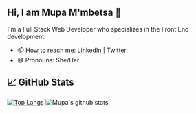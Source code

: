 ## Hi, I am Mupa M'mbetsa  👋

I'm a Full Stack Web Developer who specializes in the Front End development.

- 📫 How to reach me: [LinkedIn](https://www.linkedin.com/in/mupa-mmbetsa/) | [Twitter](https://twitter.com/mupa_mmbetsa)
- 😄 Pronouns: She/Her

## &#x1f4c8; GitHub Stats
[![Top Langs](https://github-readme-stats.vercel.app/api/top-langs/?username=Mupa1&layout=compact&langs_count=6&theme=buefy)](https://github.com/Mupa1/github-readme-stats)
![Mupa's github stats](https://github-readme-stats.vercel.app/api?username=Mupa1&theme=buefy&show_icons=true&count_private=true)
